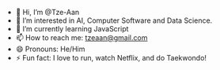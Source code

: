 - 👋 Hi, I’m @Tze-Aan
- 👀 I’m interested in AI, Computer Software and Data Science.
- 🌱 I’m currently learning JavaScript
- 📫 How to reach me: tzeaan@gmail.com
- 😄 Pronouns: He/Him
- ⚡ Fun fact: I love to run, watch Netflix, and do Taekwondo!

<!---
Tze-Aan/Tze-Aan is a ✨ special ✨ repository because its `README.md` (this file) appears on your GitHub profile.
You can click the Preview link to take a look at your changes.
--->
